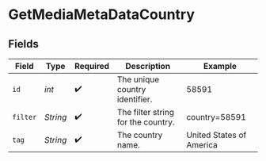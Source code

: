# GetMediaMetaDataCountry


## Fields

| Field                              | Type                               | Required                           | Description                        | Example                            |
| ---------------------------------- | ---------------------------------- | ---------------------------------- | ---------------------------------- | ---------------------------------- |
| `id`                               | *int*                              | :heavy_check_mark:                 | The unique country identifier.     | 58591                              |
| `filter`                           | *String*                           | :heavy_check_mark:                 | The filter string for the country. | country=58591                      |
| `tag`                              | *String*                           | :heavy_check_mark:                 | The country name.                  | United States of America           |